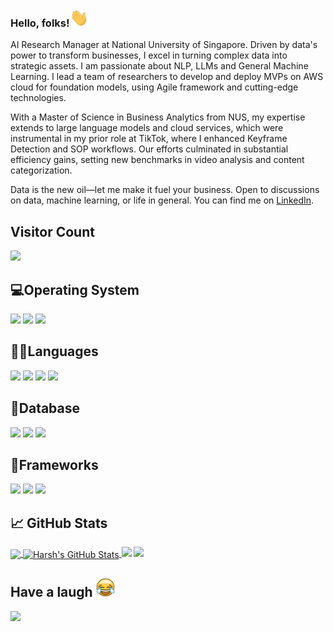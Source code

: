 <!-- # ![harsh sharma header](https://github.com/bhargav1000/bhargav1000/blob/main/images/cover.png) -->

### Hello, folks!<img src="https://github.com/bhargav1000/bhargav1000/blob/main/images/wave.gif" width="30px">

AI Research Manager at National University of Singapore. Driven by data's power to transform businesses, I excel in turning complex data into strategic assets. I am passionate about NLP, LLMs and General Machine Learning. I lead a team of researchers to develop and deploy MVPs on AWS cloud for foundation models, using Agile framework and cutting-edge technologies.

With a Master of Science in Business Analytics from NUS, my expertise extends to large language models and cloud services, which were instrumental in my prior role at TikTok, where I enhanced Keyframe Detection and SOP workflows. Our efforts culminated in substantial efficiency gains, setting new benchmarks in video analysis and content categorization.

Data is the new oil—let me make it fuel your business. Open to discussions on data, machine learning, or life in general.
You can find me on [LinkedIn](https://www.linkedin.com/in/bhargav-sagiraju/).

<!-- Icons -->

[1.2]: https://github.com/bhargav1000/bhargav1000/blob/main/images/linkedin.png

<!-- Links to your social media accounts -->

[1]: https://www.linkedin.com/in/bhargav-sagiraju/


## Visitor Count
<div>
<p > 
<img src="https://profile-counter.glitch.me/bhargav1000/count.svg" />
</p>
</div>


## 💻Operating System
![](https://img.shields.io/badge/Windows-0078D6?style=for-the-badge&logo=windows&logoColor=white)
![](https://img.shields.io/badge/Ubuntu-E95420?style=for-the-badge&logo=ubuntu&logoColor=white)
![](https://img.shields.io/badge/Kali_Linux-557C94?style=for-the-badge&logo=kali-linux&logoColor=white)

## 👩‍💻Languages
![](https://img.shields.io/badge/Python-3776AB?style=for-the-badge&logo=python&logoColor=white)
![](https://img.shields.io/badge/Numpy-777BB4?style=for-the-badge&logo=numpy&logoColor=white)
![](https://img.shields.io/badge/Pandas-2C2D72?style=for-the-badge&logo=pandas&logoColor=white)
![](https://img.shields.io/badge/Plotly-239120?style=for-the-badge&logo=plotly&logoColor=white)

## 🔧Database
![](https://img.shields.io/badge/MySQL-00000F?style=for-the-badge&logo=mysql&logoColor=white)
![](https://img.shields.io/badge/MongoDB-4EA94B?style=for-the-badge&logo=mongodb&logoColor=white)
![](https://img.shields.io/badge/Microsoft%20SQL%20Sever-CC2927?style=for-the-badge&logo=microsoft%20sql%20server&logoColor=white)

## 🚀Frameworks
![](https://img.shields.io/badge/Node.js-339933?style=for-the-badge&logo=nodedotjs&logoColor=white)
![](https://img.shields.io/badge/Express.js-000000?style=for-the-badge&logo=express&logoColor=white)
![](https://img.shields.io/badge/React-20232A?style=for-the-badge&logo=react&logoColor=61DAFB)



## &#x1f4c8; GitHub Stats

<a href="https://github.com/bhargav1000/bhargav1000">
  <img align="center" src="https://github-readme-stats.vercel.app/api/top-langs/?username=bhargav1000&hide=java,html,tex&title_color=ffffff&text_color=c9cacc&icon_color=2bbc8a&bg_color=1d1f21&langs_count=3" />
</a>
<a href="https://github.com/bhargav1000/bhargav1000">
  <img align="center" src="https://github-readme-stats.vercel.app/api?username=bhargav1000&show_icons=true&line_height=27&count_private=true&title_color=ffffff&text_color=c9cacc&icon_color=2bbc8a&bg_color=1d1f21" alt="Harsh's GitHub Stats" />
</a>
<a>
  <img height="190" src="https://github-readme-streak-stats.herokuapp.com/?user=bhargav1000&layout=compact&theme=dark">
</a>
<a>
  <img src="https://activity-graph.herokuapp.com/graph?username=bhargav1000&theme=github">
</a>

## Have a laugh <img src='https://github.com/bhargav1000/bhargav1000/blob/main/images/laughing_gif.gif' width='30px'>

<img src="https://readme-jokes.vercel.app/api"> 
<!-->
    
<!--
**bhargav1000/bhargav1000** is a ✨ _special_ ✨ repository because its `README.md` (this file) appears on your GitHub profile.
//imp
https://github.com/alexandresanlim/Badges4-README.md-Profile
https://towardsdatascience.com/build-a-stunning-readme-for-your-github-profile-9b80434fe5d7
Here are some ideas to get you started:

- 🔭 I’m currently working on ...
- 🌱 I’m currently learning ...
- 👯 I’m looking to collaborate on ...
- 🤔 I’m looking for help with ...
- 💬 Ask me about ...
- 📫 How to reach me: ...
- 😄 Pronouns: ...
- ⚡ Fun fact: ...
-->